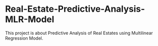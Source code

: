 # Real-Estate-Predictive-Analysis-MLR-Model
This project is about Predictive Analysis of Real Estates using Multilinear Regression Model.
